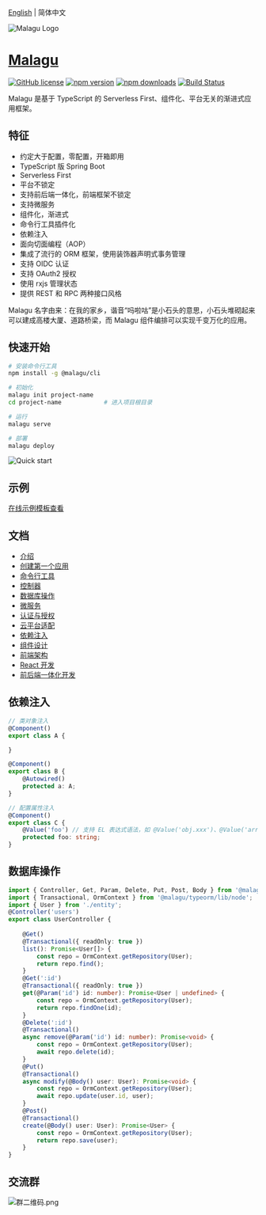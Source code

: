 [English](./README.md) | 简体中文


![Malagu Logo](https://cellbang-lib.oss-cn-hangzhou.aliyuncs.com/Malagu%20Logo%20Green.svg) 

# [Malagu](https://malagu.cellbang.com/) 

[![GitHub license](https://img.shields.io/badge/license-MIT-blue.svg)](https://github.com/cellbang/malagu/blob/master/LICENSE)
[![npm version](https://img.shields.io/npm/v/@malagu/core.svg?style=flat)](https://www.npmjs.com/org/malagu)
[![npm downloads](https://img.shields.io/npm/dm/@malagu/core.svg?style=flat)](https://www.npmjs.com/org/malagu)
[![Build Status](https://github.com/cellbang/malagu/workflows/Build/badge.svg?branch=master)](https://github.com/cellbang/malagu/actions?query=branch%3Amaster+event%3Apush+event%3Aschedule)

Malagu 是基于 TypeScript 的 Serverless First、组件化、平台无关的渐进式应用框架。


## 特征

- 约定大于配置，零配置，开箱即用
- TypeScript 版 Spring Boot
- Serverless First
- 平台不锁定
- 支持前后端一体化，前端框架不锁定
- 支持微服务
- 组件化，渐进式
- 命令行工具插件化
- 依赖注入
- 面向切面编程（AOP）
- 集成了流行的 ORM 框架，使用装饰器声明式事务管理
- 支持 OIDC 认证
- 支持 OAuth2 授权
- 使用 rxjs 管理状态
- 提供 REST 和 RPC 两种接口风格

Malagu 名字由来：在我的家乡，谐音“吗啦咕”是小石头的意思，小石头堆砌起来可以建成高楼大厦、道路桥梁，而 Malagu 组件编排可以实现千变万化的应用。

## 快速开始

```bash
# 安装命令行工具
npm install -g @malagu/cli

# 初始化
malagu init project-name
cd project-name            # 进入项目根目录

# 运行
malagu serve

# 部署
malagu deploy
```

![Quick start](https://cellbang-lib.oss-cn-hangzhou.aliyuncs.com/Malagu%20%E5%BF%AB%E9%80%9F%E5%BC%80%E5%A7%8B.gif)

## 示例

[在线示例模板查看](https://cloud.cellbang.com/?share=2b89fe47-0208-43da-94e1-ded64ddd51fd#/templates)

## 文档

- [介绍](https://malagu.cellbang.com/guide/%E4%BB%8B%E7%BB%8D)
- [创建第一个应用](https://malagu.cellbang.com/guide/%E5%88%9B%E5%BB%BA%E7%AC%AC%E4%B8%80%E4%B8%AA%E5%BA%94%E7%94%A8)
- [命令行工具](https://malagu.cellbang.com/guide/%E5%91%BD%E4%BB%A4%E8%A1%8C%E5%B7%A5%E5%85%B7)
- [控制器](https://malagu.cellbang.com/guide/%E6%8E%A7%E5%88%B6%E5%99%A8)
- [数据库操作](https://malagu.cellbang.com/guide/%E6%95%B0%E6%8D%AE%E5%BA%93typeorm)
- [微服务](https://malagu.cellbang.com/dev/%E5%BE%AE%E6%9C%8D%E5%8A%A1)
- [认证与授权](https://malagu.cellbang.com/guide/%E8%AE%A4%E8%AF%81%E4%B8%8E%E6%8E%88%E6%9D%83)
- [云平台适配](https://malagu.cellbang.com/cloud/%E4%BA%91%E5%B9%B3%E5%8F%B0%E9%80%82%E9%85%8D)
- [依赖注入](https://malagu.cellbang.com/guide/%E4%BE%9D%E8%B5%96%E6%B3%A8%E5%85%A5)
- [组件设计](https://malagu.cellbang.com/guide/%E7%BB%84%E4%BB%B6%E8%AE%BE%E8%AE%A1)
- [前端架构](https://malagu.cellbang.com/guide/%E5%89%8D%E7%AB%AF%E6%9E%B6%E6%9E%84)
- [React 开发](https://malagu.cellbang.com/dev/react)
- [前后端一体化开发](https://malagu.cellbang.com/dev/%E5%89%8D%E5%90%8E%E7%AB%AF%E4%B8%80%E4%BD%93%E5%8C%96%E5%BC%80%E5%8F%91)


## 依赖注入

```typescript
// 类对象注入
@Component()
export class A {

}

@Component()
export class B {
    @Autowired()
    protected a: A;
}

// 配置属性注入
@Component()
export class C {
    @Value('foo') // 支持 EL 表达式语法，如 @Value('obj.xxx')、@Value('arr[1]') 等等
    protected foo: string;
}
```

## 数据库操作

```typescript
import { Controller, Get, Param, Delete, Put, Post, Body } from '@malagu/mvc/lib/node';
import { Transactional, OrmContext } from '@malagu/typeorm/lib/node';
import { User } from './entity';
@Controller('users')
export class UserController {
    
    @Get()
    @Transactional({ readOnly: true })
    list(): Promise<User[]> {
        const repo = OrmContext.getRepository(User);
        return repo.find();
    }
    @Get(':id')
    @Transactional({ readOnly: true })
    get(@Param('id') id: number): Promise<User | undefined> {
        const repo = OrmContext.getRepository(User);
        return repo.findOne(id);
    }
    @Delete(':id')
    @Transactional()
    async remove(@Param('id') id: number): Promise<void> {
        const repo = OrmContext.getRepository(User);
        await repo.delete(id);
    }
    @Put()
    @Transactional()
    async modify(@Body() user: User): Promise<void> {
        const repo = OrmContext.getRepository(User);
        await repo.update(user.id, user);
    }
    @Post()
    @Transactional()
    create(@Body() user: User): Promise<User> {
        const repo = OrmContext.getRepository(User);
        return repo.save(user);
    }
}
```

## 交流群

![群二维码.png](https://cellbang-lib.oss-cn-hangzhou.aliyuncs.com/%E7%BE%A4%E4%BA%8C%E7%BB%B4%E7%A0%81.png)
